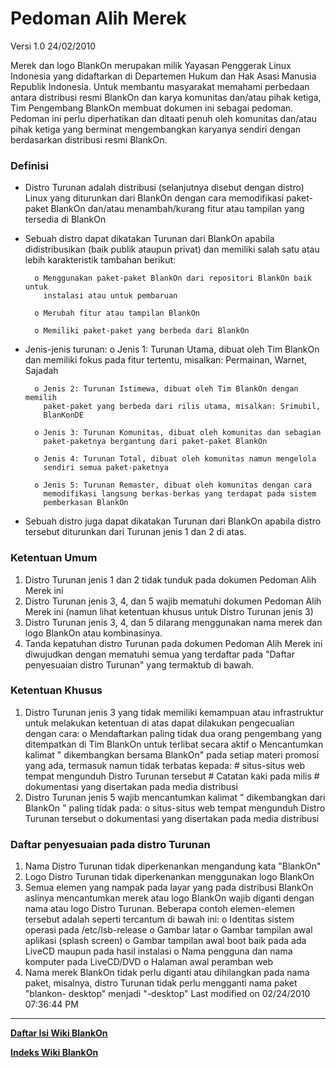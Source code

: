 # Pedoman Alih Merek

Versi 1.0 24/02/2010

Merek dan logo BlankOn merupakan milik Yayasan Penggerak Linux Indonesia yang didaftarkan di Departemen Hukum dan Hak Asasi Manusia Republik Indonesia. Untuk
membantu masyarakat memahami perbedaan antara distribusi resmi BlankOn dan karya komunitas dan/atau pihak ketiga, Tim Pengembang BlankOn membuat dokumen
ini sebagai pedoman. Pedoman ini perlu diperhatikan dan ditaati penuh oleh komunitas dan/atau pihak ketiga yang berminat mengembangkan karyanya sendiri
dengan berdasarkan distribusi resmi BlankOn.

### Definisi
  * Distro Turunan adalah distribusi (selanjutnya disebut dengan distro) Linux yang diturunkan dari BlankOn dengan cara memodifikasi paket-paket
      BlankOn dan/atau menambah/kurang fitur atau tampilan yang tersedia di
      BlankOn

  * Sebuah distro dapat dikatakan Turunan dari BlankOn apabila
      didistribusikan (baik publik ataupun privat) dan memiliki salah satu atau
      lebih karakteristik tambahan berikut:

          o Menggunakan paket-paket BlankOn dari repositori BlankOn baik untuk
            instalasi atau untuk pembaruan

          o Merubah fitur atau tampilan BlankOn

          o Memiliki paket-paket yang berbeda dari BlankOn

  * Jenis-jenis turunan:
          o Jenis 1: Turunan Utama, dibuat oleh Tim BlankOn dan memiliki fokus
            pada fitur tertentu, misalkan: Permainan, Warnet, Sajadah

          o Jenis 2: Turunan Istimewa, dibuat oleh Tim BlankOn dengan memilih
            paket-paket yang berbeda dari rilis utama, misalkan: Srimubil,
            BlanKonDE

          o Jenis 3: Turunan Komunitas, dibuat oleh komunitas dan sebagian
            paket-paketnya bergantung dari paket-paket BlankOn

          o Jenis 4: Turunan Total, dibuat oleh komunitas namun mengelola
            sendiri semua paket-paketnya

          o Jenis 5: Turunan Remaster, dibuat oleh komunitas dengan cara
            memodifikasi langsung berkas-berkas yang terdapat pada sistem
            pemberkasan BlankOn

  * Sebuah distro juga dapat dikatakan Turunan dari BlankOn apabila distro
      tersebut diturunkan dari Turunan jenis 1 dan 2 di atas.

### Ketentuan Umum
   1. Distro Turunan jenis 1 dan 2 tidak tunduk pada dokumen Pedoman Alih Merek
      ini
   2. Distro Turunan jenis 3, 4, dan 5 wajib mematuhi dokumen Pedoman Alih
      Merek ini (namun lihat ketentuan khusus untuk Distro Turunan jenis 3)
   3. Distro Turunan jenis 3, 4, dan 5 dilarang menggunakan nama merek dan logo
      BlankOn atau kombinasinya.
   4. Tanda kepatuhan distro Turunan pada dokumen Pedoman Alih Merek ini
      diwujudkan dengan mematuhi semua yang terdaftar pada "Daftar penyesuaian
      distro Turunan" yang termaktub di bawah.
### Ketentuan Khusus
   1. Distro Turunan jenis 3 yang tidak memiliki kemampuan atau infrastruktur
      untuk melakukan ketentuan di atas dapat dilakukan pengecualian dengan
      cara:
          o Mendaftarkan paling tidak dua orang pengembang yang ditempatkan di
            Tim BlankOn untuk terlibat secara aktif
          o Mencantumkan kalimat "<NAMA DISTRO> dikembangkan bersama BlankOn"
            pada setiap materi promosi yang ada, termasuk namun tidak terbatas
            kepada:
                # situs-situs web tempat mengunduh Distro Turunan tersebut
                # Catatan kaki pada milis
                # dokumentasi yang disertakan pada media distribusi
   2. Distro Turunan jenis 5 wajib mencantumkan kalimat "<NAMA DISTRO>
      dikembangkan dari BlankOn <NAMA-RILIS-BLANKON>" paling tidak pada:
          o situs-situs web tempat mengunduh Distro Turunan tersebut
          o dokumentasi yang disertakan pada media distribusi

### Daftar penyesuaian pada distro Turunan
   1. Nama Distro Turunan tidak diperkenankan mengandung kata "BlankOn"
   2. Logo Distro Turunan tidak diperkenankan menggunakan logo BlankOn
   3. Semua elemen yang nampak pada layar yang pada distribusi BlankOn aslinya
      mencantumkan merek atau logo BlankOn wajib diganti dengan nama atau logo
      Distro Turunan. Beberapa contoh elemen-elemen tersebut adalah seperti
      tercantum di bawah ini:
          o Identitas sistem operasi pada /etc/lsb-release
          o Gambar latar
          o Gambar tampilan awal aplikasi (splash screen)
          o Gambar tampilan awal boot baik pada ada LiveCD maupun pada hasil
            instalasi
          o Nama pengguna dan nama komputer pada LiveCD/DVD
          o Halaman awal peramban web
   4. Nama merek BlankOn tidak perlu diganti atau dihilangkan pada nama paket,
      misalnya, distro Turunan tidak perlu mengganti nama paket "blankon-
      desktop" menjadi "<nama-distro-turunan>-desktop"
Last modified on 02/24/2010 07:36:44 PM





---
[**Daftar Isi Wiki BlankOn**](/wiki/DaftarIsi/index.html)
 
[**Indeks Wiki BlankOn**](/wiki/Indeks.html)



